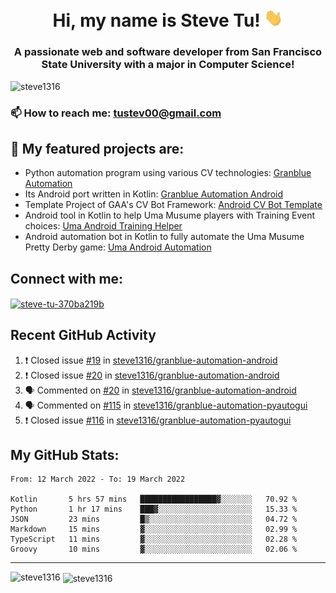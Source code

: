 <h1 align="center">Hi, my name is Steve Tu! <img src="wave.gif" alt="Wave" width="30px" /></h1>
<h3 align="center">A passionate web and software developer from San Francisco State University with a major in Computer Science!</h3>

<p align="left"> <img src="https://komarev.com/ghpvc/?username=steve1316&label=Profile%20views&color=0e75b6&style=flat" alt="steve1316" /> </p>

### 📫 How to reach me: **tustev00@gmail.com**

## 🔭 My featured projects are:
- Python automation program using various CV technologies: [Granblue Automation](https://github.com/steve1316/granblue-automation-pyautogui)
- Its Android port written in Kotlin: [Granblue Automation Android](https://github.com/steve1316/granblue-automation-android)
- Template Project of GAA's CV Bot Framework: [Android CV Bot Template](https://github.com/steve1316/android-cv-bot-template)
- Android tool in Kotlin to help Uma Musume players with Training Event choices: [Uma Android Training Helper](https://github.com/steve1316/uma-android-training-helper)
- Android automation bot in Kotlin to fully automate the Uma Musume Pretty Derby game: [Uma Android Automation](https://github.com/steve1316/uma-android-automation)

## Connect with me:

<p align="left">
<a href="https://linkedin.com/in/steve-tu-370ba219b" target="blank"><img align="center" src="https://cdn.jsdelivr.net/npm/simple-icons@3.0.1/icons/linkedin.svg" alt="steve-tu-370ba219b" height="30" width="40" /></a>
</p>

## Recent GitHub Activity

<!--START_SECTION:activity-->
1. ❗️ Closed issue [#19](https://github.com/steve1316/granblue-automation-android/issues/19) in [steve1316/granblue-automation-android](https://github.com/steve1316/granblue-automation-android)
2. ❗️ Closed issue [#20](https://github.com/steve1316/granblue-automation-android/issues/20) in [steve1316/granblue-automation-android](https://github.com/steve1316/granblue-automation-android)
3. 🗣 Commented on [#20](https://github.com/steve1316/granblue-automation-android/issues/20) in [steve1316/granblue-automation-android](https://github.com/steve1316/granblue-automation-android)
4. 🗣 Commented on [#115](https://github.com/steve1316/granblue-automation-pyautogui/issues/115) in [steve1316/granblue-automation-pyautogui](https://github.com/steve1316/granblue-automation-pyautogui)
5. ❗️ Closed issue [#116](https://github.com/steve1316/granblue-automation-pyautogui/issues/116) in [steve1316/granblue-automation-pyautogui](https://github.com/steve1316/granblue-automation-pyautogui)
<!--END_SECTION:activity-->

## My GitHub Stats:

<!--START_SECTION:waka-->

```text
From: 12 March 2022 - To: 19 March 2022

Kotlin       5 hrs 57 mins   █████████████████▓░░░░░░░   70.92 %
Python       1 hr 17 mins    ███▓░░░░░░░░░░░░░░░░░░░░░   15.33 %
JSON         23 mins         █▒░░░░░░░░░░░░░░░░░░░░░░░   04.72 %
Markdown     15 mins         ▓░░░░░░░░░░░░░░░░░░░░░░░░   02.99 %
TypeScript   11 mins         ▓░░░░░░░░░░░░░░░░░░░░░░░░   02.28 %
Groovy       10 mins         ▓░░░░░░░░░░░░░░░░░░░░░░░░   02.06 %
```

<!--END_SECTION:waka-->

---

<p><img align="left" src="https://github-readme-stats.vercel.app/api/top-langs?username=steve1316&show_icons=true&locale=en&layout=compact&theme=radical" alt="steve1316" /></p>

<p>&nbsp;<img align="center" src="https://github-readme-stats.vercel.app/api?username=steve1316&show_icons=true&locale=en&count_private=true&theme=radical" alt="steve1316" /></p>
